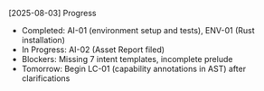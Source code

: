 [2025-08-03] Progress
- Completed: AI-01 (environment setup and tests), ENV-01 (Rust installation)
- In Progress: AI-02 (Asset Report filed)
- Blockers: Missing 7 intent templates, incomplete prelude
- Tomorrow: Begin LC-01 (capability annotations in AST) after clarifications